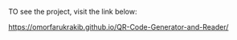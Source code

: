TO see the project, visit the link below:

https://omorfarukrakib.github.io/QR-Code-Generator-and-Reader/
